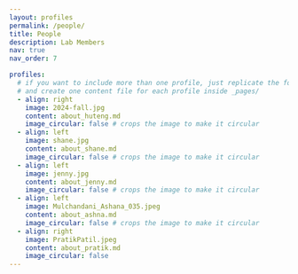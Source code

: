 ```yaml
---
layout: profiles
permalink: /people/
title: People
description: Lab Members
nav: true
nav_order: 7

profiles:
  # if you want to include more than one profile, just replicate the following block
  # and create one content file for each profile inside _pages/
  - align: right
    image: 2024-fall.jpg
    content: about_huteng.md
    image_circular: false # crops the image to make it circular
  - align: left
    image: shane.jpg
    content: about_shane.md
    image_circular: false # crops the image to make it circular
  - align: left
    image: jenny.jpg
    content: about_jenny.md
    image_circular: false # crops the image to make it circular
  - align: left
    image: Mulchandani_Ashana_035.jpeg
    content: about_ashna.md
    image_circular: false # crops the image to make it circular
  - align: right
    image: PratikPatil.jpeg
    content: about_pratik.md
    image_circular: false
---
```

